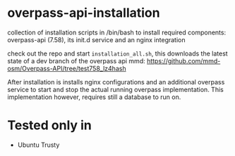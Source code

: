 # overpass-api-installation
collection of installation scripts in /bin/bash to install required components: overpass-api (7.58), its init.d service and an nginx integration

check out the repo and start `installation_all.sh`, this downloads the latest state of a dev branch of the overpass api mmd: https://github.com/mmd-osm/Overpass-API/tree/test758_lz4hash

After installation is installs nginx configurations and an additional overpass service to start and stop the actual running overpass implementation.
This implementation however, requires still a database to run on. 

# Tested only in

* Ubuntu Trusty